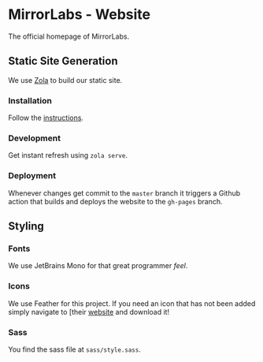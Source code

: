 # MirrorLabs - Website

The official homepage of MirrorLabs.

## Static Site Generation

We use [Zola](https://www.getzola.org/) to build our static site.

### Installation

Follow the [instructions](https://www.getzola.org/documentation/getting-started/installation/).

### Development

Get instant refresh using `zola serve`.

### Deployment

Whenever changes get commit to the `master` branch it triggers a Github action
that builds and deploys the website to the `gh-pages` branch.

## Styling

### Fonts

We use JetBrains Mono for that great programmer _feel_.

### Icons

We use Feather for this project. If you need an icon that has not been added
simply navigate to [their [website](https://feathericons.com/) and download it!

### Sass

You find the sass file at `sass/style.sass`.
